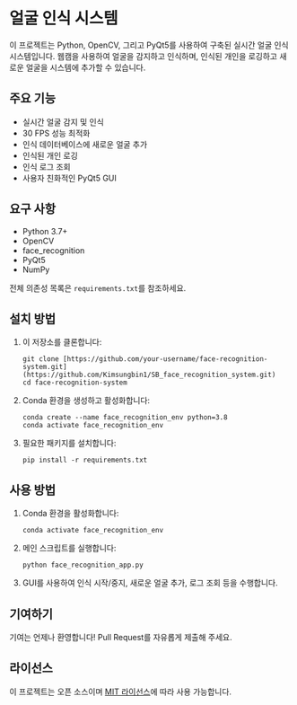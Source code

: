 # 얼굴 인식 시스템

이 프로젝트는 Python, OpenCV, 그리고 PyQt5를 사용하여 구축된 실시간 얼굴 인식 시스템입니다. 웹캠을 사용하여 얼굴을 감지하고 인식하며, 인식된 개인을 로깅하고 새로운 얼굴을 시스템에 추가할 수 있습니다.

## 주요 기능

- 실시간 얼굴 감지 및 인식
- 30 FPS 성능 최적화
- 인식 데이터베이스에 새로운 얼굴 추가
- 인식된 개인 로깅
- 인식 로그 조회
- 사용자 친화적인 PyQt5 GUI

## 요구 사항

- Python 3.7+
- OpenCV
- face_recognition
- PyQt5
- NumPy

전체 의존성 목록은 `requirements.txt`를 참조하세요.

## 설치 방법

1. 이 저장소를 클론합니다:
   ```
   git clone [https://github.com/your-username/face-recognition-system.git](https://github.com/Kimsungbin1/SB_face_recognition_system.git)
   cd face-recognition-system
   ```

2. Conda 환경을 생성하고 활성화합니다:
   ```
   conda create --name face_recognition_env python=3.8
   conda activate face_recognition_env
   ```

3. 필요한 패키지를 설치합니다:
   ```
   pip install -r requirements.txt
   ```

## 사용 방법

1. Conda 환경을 활성화합니다:
   ```
   conda activate face_recognition_env
   ```

2. 메인 스크립트를 실행합니다:
   ```
   python face_recognition_app.py
   ```

3. GUI를 사용하여 인식 시작/중지, 새로운 얼굴 추가, 로그 조회 등을 수행합니다.

## 기여하기

기여는 언제나 환영합니다! Pull Request를 자유롭게 제출해 주세요.

## 라이선스

이 프로젝트는 오픈 소스이며 [MIT 라이선스](LICENSE)에 따라 사용 가능합니다.
